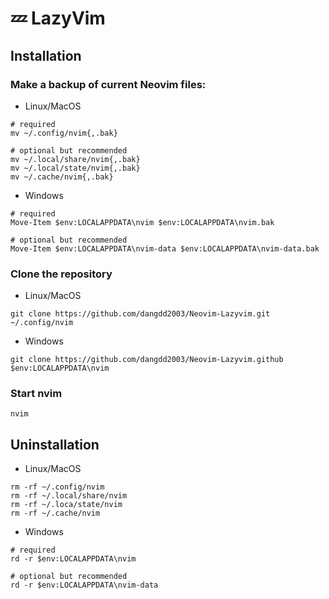 # 💤 LazyVim

## Installation

### Make a backup of current Neovim files:

- Linux/MacOS

```shell
# required
mv ~/.config/nvim{,.bak}

# optional but recommended
mv ~/.local/share/nvim{,.bak}
mv ~/.local/state/nvim{,.bak}
mv ~/.cache/nvim{,.bak}
```

- Windows

```shell
# required
Move-Item $env:LOCALAPPDATA\nvim $env:LOCALAPPDATA\nvim.bak

# optional but recommended
Move-Item $env:LOCALAPPDATA\nvim-data $env:LOCALAPPDATA\nvim-data.bak
```

### Clone the repository

- Linux/MacOS

```shell
git clone https://github.com/dangdd2003/Neovim-Lazyvim.git ~/.config/nvim
```

- Windows

```shell
git clone https://github.com/dangdd2003/Neovim-Lazyvim.github $env:LOCALAPPDATA\nvim
```

### Start nvim

```shell
nvim
```

## Uninstallation

- Linux/MacOS

```shell
rm -rf ~/.config/nvim
rm -rf ~/.local/share/nvim
rm -rf ~/.loca/state/nvim
rm -rf ~/.cache/nvim

```

- Windows

```shell
# required
rd -r $env:LOCALAPPDATA\nvim

# optional but recommended
rd -r $env:LOCALAPPDATA\nvim-data
```
